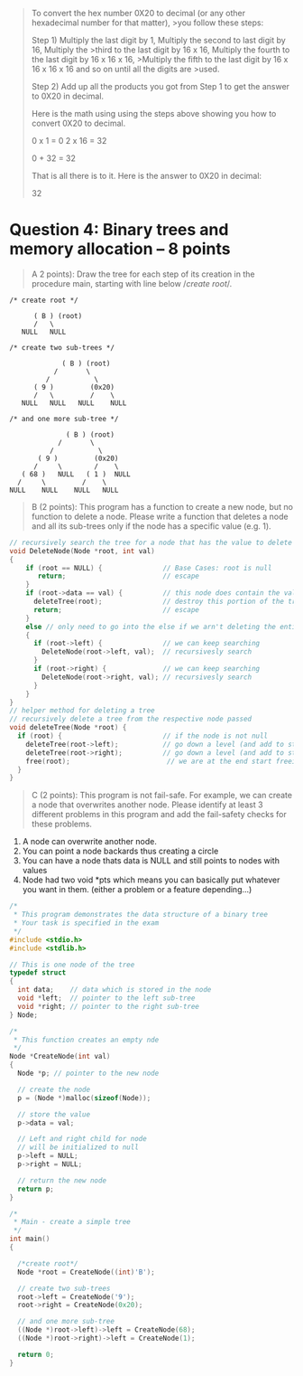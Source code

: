 
>To convert the hex number 0X20 to decimal (or any other hexadecimal number for that matter), >you follow these steps:
>
>Step 1) Multiply the last digit by 1, Multiply the second to last digit by 16, Multiply the >third to the last digit by 16 x 16, Multiply the fourth to the last digit by 16 x 16 x 16, >Multiply the fifth to the last digit by 16 x 16 x 16 x 16 and so on until all the digits are >used.
>
>Step 2) Add up all the products you got from Step 1 to get the answer to 0X20 in decimal.
>
>Here is the math using using the steps above showing you how to convert 0X20 to decimal.
>
>0 x 1 = 0
>2 x 16 = 32
>
>0 + 32 = 32
>
>That is all there is to it. Here is the answer to 0X20 in decimal:
>
>32

# Question 4: Binary trees and memory allocation – 8 points 
> A 2 points): Draw the tree for each step of its creation in the procedure main, starting with line below /*create root*/.
```
/* create root */

      ( B ) (root)
      /   \
   NULL   NULL

/* create two sub-trees */

             ( B ) (root)
           /       \
         /           \
      ( 9 )         (0x20)
      /   \         /    \
   NULL   NULL   NULL    NULL

/* and one more sub-tree */

              ( B ) (root)
            /       \
          /           \
       ( 9 )         (0x20)
      /     \        /    \
   ( 68 )   NULL   ( 1 )  NULL
  /     \         /    \
NULL    NULL    NULL   NULL
```
> B (2 points): This program has a function to create a new node, but no function to delete a node. 
> Please write a function that deletes a node and all its sub-trees only if the node has a specific value (e.g. 1). 
```c
// recursively search the tree for a node that has the value to delete then call the deletetree method
void DeleteNode(Node *root, int val)
{
    if (root == NULL) {               // Base Cases: root is null
       return;                        // escape
    }
    if (root->data == val) {          // this node does contain the value to delete
      deleteTree(root);               // destroy this portion of the tree
      return;                         // escape
    }
    else // only need to go into the else if we arn't deleting the entire tree anyway
    {
      if (root->left) {               // we can keep searching
        DeleteNode(root->left, val);  // recursivesly search
      }
      if (root->right) {              // we can keep searching
        DeleteNode(root->right, val); // recursivesly search
      }
    }
}
// helper method for deleting a tree
// recursively delete a tree from the respective node passed
void deleteTree(Node *root) {
  if (root) {                         // if the node is not null
    deleteTree(root->left);           // go down a level (and add to stack)
    deleteTree(root->right);          // go down a level (and add to stack)
    free(root);                        // we are at the end start freeing and popping off the stack
  }
}
```
> C (2 points): This program is not fail-safe. For example, we can create a node that overwrites another node. 
> Please identify at least 3 different problems in this program and add the fail-safety checks for these problems.

1. A node can overwrite another node.
2. You can point a node backards thus creating a circle
3. You can have a node thats data is NULL and still points to nodes with values
4. Node had two void *pts which means you can basically put whatever you want in them. (either a problem or a feature depending...)

```c
/*
 * This program demonstrates the data structure of a binary tree
 * Your task is specified in the exam
 */
#include <stdio.h>
#include <stdlib.h>

// This is one node of the tree
typedef struct
{
  int data;    // data which is stored in the node
  void *left;  // pointer to the left sub-tree
  void *right; // pointer to the right sub-tree
} Node;

/*
 * This function creates an empty nde
 */
Node *CreateNode(int val)
{
  Node *p; // pointer to the new node

  // create the node
  p = (Node *)malloc(sizeof(Node));

  // store the value
  p->data = val;

  // Left and right child for node
  // will be initialized to null
  p->left = NULL;
  p->right = NULL;

  // return the new node
  return p;
}

/*
 * Main - create a simple tree
 */
int main()
{

  /*create root*/
  Node *root = CreateNode((int)'B');

  // create two sub-trees
  root->left = CreateNode('9');
  root->right = CreateNode(0x20);

  // and one more sub-tree
  ((Node *)root->left)->left = CreateNode(68);
  ((Node *)root->right)->left = CreateNode(1);

  return 0;
}
```